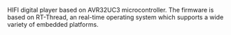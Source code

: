 HIFI digital player based on AVR32UC3 microcontroller.
The firmware is based on RT-Thread, an real-time operating system which supports a wide variety of embedded platforms.